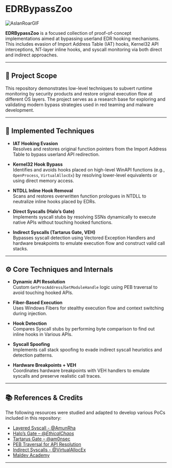 # EDRBypassZoo
![AslanRoarGIF](https://github.com/user-attachments/assets/a5758fee-4645-48a2-88dd-09229ec24e4d) 

**EDRBypassZoo** is a focused collection of proof-of-concept implementations aimed at bypassing userland EDR hooking mechanisms. This includes evasion of Import Address Table (IAT) hooks, Kernel32 API interceptions, NT-layer inline hooks, and syscall monitoring via both direct and indirect approaches.

---

## 🧩 Project Scope

This repository demonstrates low-level techniques to subvert runtime monitoring by security products and restore original execution flow at different OS layers. The project serves as a research base for exploring and validating modern bypass strategies used in red teaming and malware development.

---

## 📌 Implemented Techniques

- **IAT Hooking Evasion**  
  Resolves and restores original function pointers from the Import Address Table to bypass userland API redirection.

- **Kernel32 Hook Bypass**  
  Identifies and avoids hooks placed on high-level WinAPI functions (e.g., `OpenProcess`, `VirtualAllocEx`) by resolving lower-level equivalents or using direct memory access.

- **NTDLL Inline Hook Removal**  
  Scans and restores overwritten function prologues in NTDLL to neutralize inline hooks placed by EDRs.

- **Direct Syscalls (Halo’s Gate)**  
  Implements syscall stubs by resolving SSNs dynamically to execute native APIs without touching hooked functions.

- **Indirect Syscalls (Tartarus Gate, VEH)**  
  Bypasses syscall detection using Vectored Exception Handlers and hardware breakpoints to emulate execution flow and construct valid call stacks.

---

## ⚙️ Core Techniques and Internals

- **Dynamic API Resolution**  
  Custom `GetProcAddress`/`GetModuleHandle` logic using PEB traversal to avoid touching hooked APIs.

- **Fiber-Based Execution**  
  Uses Windows Fibers for stealthy execution flow and context switching during injection.

- **Hook Detection**  
  Compares Syscall stubs by performing byte comparison to find out inline hooks in Various APIs.

- **Syscall Spoofing**  
  Implements call stack spoofing to evade indirect syscall heuristics and detection patterns.

- **Hardware Breakpoints + VEH**  
  Coordinates hardware breakpoints with VEH handlers to emulate syscalls and preserve realistic call traces.

---

## 📚 References & Credits

The following resources were studied and adapted to develop various PoCs included in this repository:

- [Layered Syscall - @AmunRha](https://whiteknightlabs.com/2024/07/31/layeredsyscall-abusing-veh-to-bypass-edrs/)
- [Halo’s Gate – @_EthicalChaos_](https://www.ired.team/offensive-security/defense-evasion/hiding-your-shellcode-with-halosgate)  
- [Tartarus Gate – @am0nsec](https://github.com/am0nsec/HellsGate)   
- [PEB Traversal for API Resolution](https://www.ired.team/offensive-security/defense-evasion/windows-api-hash-resolving-and-manual-mapping)
- [Indirect Syscalls - @VirtualAllocEx](https://redops.at/en/blog/direct-syscalls-vs-indirect-syscalls)
- [Maldev Academy](https://maldevacademy.com/)  

---



